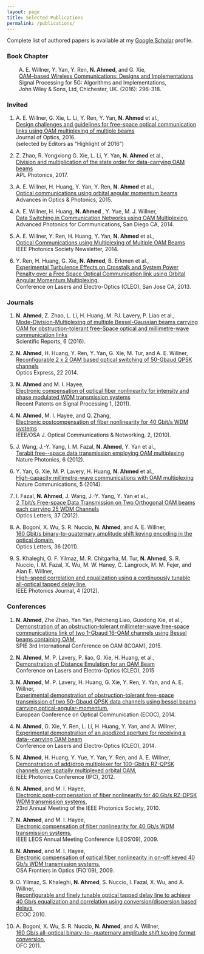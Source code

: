 ```yaml
---
layout: page
title: Selected Publications
permalink: /publications/
---
```


Complete list of authored papers is available at my [Google Scholar](http://tinyurl.com/nisarahmed) profile.

### Book Chapter

&nbsp; &nbsp; &nbsp; &nbsp; A. E. Willner, Y. Yan, Y. Ren, **N. Ahmed**, and G. Xie, <br>
&nbsp; &nbsp; &nbsp; &nbsp; [OAM–based Wireless Communications: Designs and Implementations](https://onlinelibrary.wiley.com/doi/abs/10.1002/9781119116493.ch13) <br>
&nbsp; &nbsp; &nbsp; &nbsp; Signal Processing for 5G: Algorithms and Implementations, <br>
&nbsp; &nbsp; &nbsp; &nbsp; John Wiley & Sons, Ltd, Chichester, UK. (2016): 296-318.


### Invited

 1. A. E. Willner, G. Xie, L. Li, Y. Ren, Y. Yan, **N. Ahmed** et al., <br>
 [Design challenges and guidelines for free-space optical communication links using OAM multiplexing of multiple beams](http://iopscience.iop.org/article/10.1088/2040-8978/18/7/074014/pdf) <br> 
 Journal of Optics, 2016. <br>
 (selected by Editors as “Highlight of 2016”)

 2. Z. Zhao, R. Yongxiong G. Xie, L. Li, Y. Yan, **N. Ahmed** et al., <br>
[Division and multiplication of the state order for data-carrying OAM beams](https://aip.scitation.org/doi/10.1063/1.4968838) <br> 
APL Photonics, 2017.

3. A. E. Willner, H. Huang, Y. Yan, Y. Ren, **N. Ahmed** et al., <br>
 [Optical communications using orbital angular momentum beams](https://www.osapublishing.org/aop/abstract.cfm?uri=aop-7-1-66) <br>
 Advances in Optics &amp; Photonics, 2015.

4. A. E. Willner, H. Huang, **N. Ahmed**	, Y. Yue, M. J. Willner, <br>
[Data Switching in Communication Networks using OAM Multiplexing](https://www.osapublishing.org/abstract.cfm?uri=PS-2014-PT1B.1), <br>
Advanced Photonics for Communications, San Diego CA, 2014.


 5. A. E. Willner, Y. Ren, H. Huang, Y. Yan, **N. Ahmed** et al., <br>
[Optical Communications using Multiplexing of Multiple OAM Beams](http://www.ieee.org/ns/periodicals/Photo/jun2014/index.html) <br>
IEEE Photonics Society Newsletter, 2014.

 6. Y. Ren, H. Huang, G. Xie, **N. Ahmed**, B. Erkmen et al.,<br>
[Experimental Turbulence Effects on Crosstalk and System Power
Penalty over a Free Space Optical Communication link using Orbital
Angular Momentum Multiplexing](https://www.osapublishing.org/abstract.cfm?uri=CLEO_SI-2013-CM2G.4), <br>
Conference on Lasers and Electro-Optics (CLEO), San Jose CA, 2013.

### Journals

 1. **N. Ahmed**, Z. Zhao, L. Li, H. Huang, M. PJ. Lavery, P. Liao et al., <br>
 [Mode-Division-Multiplexing of multiple Bessel-Gaussian beams carrying OAM for obstruction-tolerant free-Space optical and millimetre-wave communication links](https://www.nature.com/articles/srep22082) <br> 
 Scientific Reports, 6 (2016).

 1. **N. Ahmed**, H. Huang, Y. Ren, Y. Yan, G. Xie, M. Tur, and A. E. Willner, <br>
 [Reconfigurable 2 x 2 OAM based optical switching of 50-Gbaud QPSK channels](https://www.osapublishing.org/oe/abstract.cfm?uri=oe-22-1-756) <br>
 Optics Express, 22 2014.
	
 2. **N. Ahmed** and M. I. Hayee, <br>
 [Electronic compensation of optical fiber nonlinearity for intensity and phase modulated WDM transmission systems](http://benthamscience.com/journals/recent-patents-on-signal-processing/volume/1/issue/2/page/116/) <br>
 Recent Patents on Signal Processing 1, (2011).
	
 3. **N. Ahmed**, M. I. Hayee, and Q. Zhang, <br>
 [Electronic postcompensation of fiber nonlinearity for 40 Gbit/s WDM systems](https://www.osapublishing.org/jocn/abstract.cfm?uri=jocn-2-7-456) <br>
 IEEE/OSA J. Optical Communications &amp; Networking, 2, (2010).

 4. J. Wang, J.-Y. Yang, I. M. Fazal, **N. Ahmed**, Y. Yan et al., <br>
 [Terabit free--space data transmission employing OAM multiplexing](http://www.nature.com/nphoton/journal/v6/n7/full/nphoton.2012.138.html) <br>
 Nature Photonics, 6 (2012).
	
 5. Y. Yan, G. Xie, M. P. Lavery, H. Huang, **N. Ahmed** et al., <br>
 [High-capacity millimetre-wave communications with OAM multiplexing](http://www.nature.com/ncomms/2014/140916/ncomms5876/full/ncomms5876.html) <br> 
 Nature Communications, 5 (2014).

 6. I. Fazal, **N. Ahmed**, J. Wang, J.-Y. Yang, Y. Yan et al.,<br>
 [2  Tbit/s Free-space Data Transmission on Two Orthogonal OAM beams each carrying 25 WDM Channels](https://www.osapublishing.org/ol/fulltext.cfm?uri=ol-37-22-4753&id=246043) <br> 
 Optics Letters, 37 (2012).

 7. A. Bogoni, X. Wu, S. R. Nuccio, **N. Ahmed**, and A. E. Willner, <br>
 [160 Gbit/s binary-to-quaternary amplitude shift keying encoding in the optical domain](https://www.osapublishing.org/ol/abstract.cfm?uri=ol-36-11-1978), <br>
 Optics Letters, 36 (2011).

 8. S. Khaleghi, O. F. Yilmaz, M. R. Chitgarha, M. Tur, **N. Ahmed**, S. R. Nuccio, I. M. Fazal, X. Wu, M. W. Haney, C. Langrock, M. M. Fejer, and Alan E. Willner, <br>
 [High–speed correlation and equalization using a continuously tunable all-optical tapped delay line](http://ieeexplore.ieee.org/stamp/stamp.jsp?tp=&arnumber=6224163),<br>
 IEEE Photonics Journal, 4 (2012).

### Conferences

 1. **N. Ahmed**, Zhe Zhao, Yan Yan, Peicheng Liao, Guodong Xie,
	et al., <br>
	[Demonstration of an obstruction-tolerant millimeter-wave free-space communications link of two 1-Gbaud 16-QAM channels using Bessel beams containing OAM](http://spie.org/OAM/conferencedetails/optical-angular-momentum), <br>
	SPIE 3rd International Conference on OAM (ICOAM), 2015.
	
 2. **N. Ahmed**, M. P. Lavery, P. liao, G. Xie, H. Huang, et al., <br>
 	[Demonstration of Distance Emulation for an OAM Beam](https://www.osapublishing.org/abstract.cfm?uri=CLEO_SI-2015-STh1F.6) <br>
 	Conference on Lasers and Electro-Optics (CLEO), 2015 
	
 3. **N. Ahmed**, M. P. Lavery, H. Huang, G. Xie, Y. Ren, Y. Yan, and A. E. Willner, <br>
  	[Experimental demonstration of obstruction-tolerant free-space transmission of two 50-Gbaud QPSK data channels using bessel beams carrying optical-angular-momentum](http://ieeexplore.ieee.org/stamp/stamp.jsp?arnumber=6964157), <br>
 	European Conference on Optical Communication (ECOC), 2014.
	
 4. **N. Ahmed**, G. Xie, Y. Ren, L. Li, H. Huang, Y. Yan, and A. Willner, <br>
 	[Experimental demonstration of an apodized aperture for receiving a data--carrying OAM beam](https://www.osapublishing.org/abstract.cfm?uri=CLEO_SI-2014-SM3J.1) <br>
 	Conference on Lasers and Electro-Optics (CLEO), 2014.
	
 5. **N. Ahmed**, H. Huang, Y. Yue, Y. Yan, Y. Ren, and A. E. Willner, <br>
 	[Demonstration of add/drop multiplexer for 100-Gbit/s RZ-QPSK channels over spatially multiplexed orbital OAM](http://ieeexplore.ieee.org/stamp/stamp.jsp?arnumber=6358764), <br>
  	IEEE Photonics Conference (IPC), 2012.
	
 6. **N. Ahmed**, and M. I. Hayee, <br>
 	[Electronic post-compensation of fiber nonlinearity for 40 Gb/s RZ-DPSK WDM transmission systems](http://ieeexplore.ieee.org/xpl/articleDetails.jsp?arnumber=5698831), <br>
 	23rd Annual Meeting of the IEEE Photonics Society, 2010.
	
 7. **N. Ahmed**, and M. I. Hayee, <br>
 	[Electronic compensation of fiber nonlinearity for 40 Gb/s WDM transmission systems](http://ieeexplore.ieee.org/stamp/stamp.jsp?arnumber=5343312), <br>
  	IEEE LEOS Annual Meeting Conference (LEOS’09), 2009.
	
 8. **N. Ahmed**, and M. I. Hayee, <br>
 	[Electronic compensation of optical fiber nonlinearity in on-off keyed 40 Gb/s WDM transmission systems](https://www.osapublishing.org/abstract.cfm?uri=FiO-2009-FTuC3), <br>
 	OSA Frontiers in Optics (FiO'09), 2009.

 9. O. Yilmaz, S. Khaleghi, **N. Ahmed**, S. Nuccio, I. Fazal, X. Wu, and A. Willner, <br>
 [Reconfigurable and finely tunable optical tapped delay line to achieve 40 Gb/s equalization and correlation using conversion/dispersion based delays](http://ieeexplore.ieee.org/xpl/login.jsp?tp=&arnumber=5621126&url=http%3A%2F%2Fieeexplore.ieee.org%2Fiel5%2F5610908%2F5621084%2F05621126.pdf%3Farnumber%3D5621126),<br> 
 ECOC 2010.

 10. A. Bogoni, X. Wu, S. R. Nuccio, **N. Ahmed**, and A. Willner, <br>
 [160 Gb/s all–optical binary–to– quaternary amplitude shift keying format conversion](http://ieeexplore.ieee.org/xpl/login.jsp?tp=&arnumber=5875457&url=http%3A%2F%2Fieeexplore.ieee.org%2Fiel5%2F5783414%2F5875055%2F05875457.pdf%3Farnumber%3D5875457), <br>
 OFC 2011.
